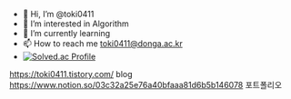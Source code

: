 - 👋 Hi, I’m @toki0411
- 👀 I’m interested in Algorithm 
- 🌱 I’m currently learning 
- 📫 How to reach me toki0411@donga.ac.kr
- [![Solved.ac Profile](http://mazassumnida.wtf/api/v2/generate_badge?boj=toki0411)](https://solved.ac/toki0411/)
<!---
toki0411/toki0411 is a ✨ special ✨ repository because its `README.md` (this file) appears on your GitHub profile.
You can click the Preview link to take a look at your changes.
--->
https://toki0411.tistory.com/  blog
https://www.notion.so/03c32a25e76a40bfaaa81d6b5b146078 포트폴리오 
